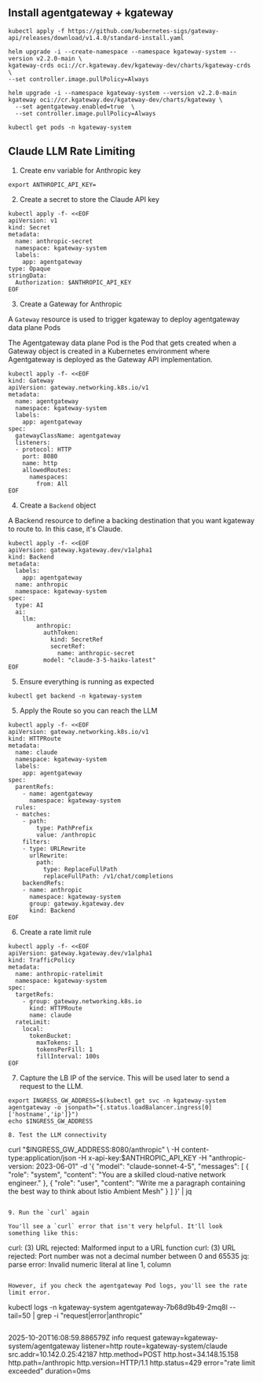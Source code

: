 ## Install agentgateway + kgateway

```
kubectl apply -f https://github.com/kubernetes-sigs/gateway-api/releases/download/v1.4.0/standard-install.yaml
```

```
helm upgrade -i --create-namespace --namespace kgateway-system --version v2.2.0-main \
kgateway-crds oci://cr.kgateway.dev/kgateway-dev/charts/kgateway-crds \
--set controller.image.pullPolicy=Always
```

```
helm upgrade -i --namespace kgateway-system --version v2.2.0-main kgateway oci://cr.kgateway.dev/kgateway-dev/charts/kgateway \
  --set agentgateway.enabled=true  \
  --set controller.image.pullPolicy=Always
```

```
kubectl get pods -n kgateway-system
```

## Claude LLM Rate Limiting

1. Create env variable for Anthropic key

```
export ANTHROPIC_API_KEY=
```

2. Create a secret to store the Claude API key
```
kubectl apply -f- <<EOF
apiVersion: v1
kind: Secret
metadata:
  name: anthropic-secret
  namespace: kgateway-system
  labels:
    app: agentgateway
type: Opaque
stringData:
  Authorization: $ANTHROPIC_API_KEY
EOF
```

3. Create a Gateway for Anthropic

A `Gateway` resource is used to trigger kgateway to deploy agentgateway data plane Pods

The Agentgateway data plane Pod is the Pod that gets created when a Gateway object is created in a Kubernetes environment where Agentgateway is deployed as the Gateway API implementation.
```
kubectl apply -f- <<EOF
kind: Gateway
apiVersion: gateway.networking.k8s.io/v1
metadata:
  name: agentgateway
  namespace: kgateway-system
  labels:
    app: agentgateway
spec:
  gatewayClassName: agentgateway
  listeners:
  - protocol: HTTP
    port: 8080
    name: http
    allowedRoutes:
      namespaces:
        from: All
EOF
```

4. Create a `Backend` object 

A Backend resource to define a backing destination that you want kgateway to route to. In this case, it's Claude.
```
kubectl apply -f- <<EOF
apiVersion: gateway.kgateway.dev/v1alpha1
kind: Backend
metadata:
  labels:
    app: agentgateway
  name: anthropic
  namespace: kgateway-system
spec:
  type: AI
  ai:
    llm:
        anthropic:
          authToken:
            kind: SecretRef
            secretRef:
              name: anthropic-secret
          model: "claude-3-5-haiku-latest"
EOF
```

5. Ensure everything is running as expected
```
kubectl get backend -n kgateway-system
```

5. Apply the Route so you can reach the LLM
```
kubectl apply -f- <<EOF
apiVersion: gateway.networking.k8s.io/v1
kind: HTTPRoute
metadata:
  name: claude
  namespace: kgateway-system
  labels:
    app: agentgateway
spec:
  parentRefs:
    - name: agentgateway
      namespace: kgateway-system
  rules:
  - matches:
    - path:
        type: PathPrefix
        value: /anthropic
    filters:
    - type: URLRewrite
      urlRewrite:
        path:
          type: ReplaceFullPath
          replaceFullPath: /v1/chat/completions
    backendRefs:
    - name: anthropic
      namespace: kgateway-system
      group: gateway.kgateway.dev
      kind: Backend
EOF
```

6. Create a rate limit rule
```
kubectl apply -f- <<EOF
apiVersion: gateway.kgateway.dev/v1alpha1
kind: TrafficPolicy
metadata:
  name: anthropic-ratelimit
  namespace: kgateway-system
spec:
  targetRefs:
    - group: gateway.networking.k8s.io
      kind: HTTPRoute
      name: claude
  rateLimit:
    local:
      tokenBucket:
        maxTokens: 1
        tokensPerFill: 1
        fillInterval: 100s
EOF
```

7. Capture the LB IP of the service. This will be used later to send a request to the LLM.
```
export INGRESS_GW_ADDRESS=$(kubectl get svc -n kgateway-system agentgateway -o jsonpath="{.status.loadBalancer.ingress[0]['hostname','ip']}")
echo $INGRESS_GW_ADDRESS

8. Test the LLM connectivity
```
curl "$INGRESS_GW_ADDRESS:8080/anthropic" \ -H content-type:application/json -H x-api-key:$ANTHROPIC_API_KEY -H "anthropic-version: 2023-06-01" -d '{
  "model": "claude-sonnet-4-5",
  "messages": [
    {
      "role": "system",
      "content": "You are a skilled cloud-native network engineer."
    },
    {
      "role": "user",
      "content": "Write me a paragraph containing the best way to think about Istio Ambient Mesh"
    }
  ]
}' | jq
```

9. Run the `curl` again

You'll see a `curl` error that isn't very helpful. It'll look something like this:

```
curl: (3) URL rejected: Malformed input to a URL function
curl: (3) URL rejected: Port number was not a decimal number between 0 and 65535
jq: parse error: Invalid numeric literal at line 1, column 
```

However, if you check the agentgateway Pod logs, you'll see the rate limit error.

```
kubectl logs -n kgateway-system agentgateway-7b68d9b49-2mq8l --tail=50 | grep -i "request\|error\|anthropic"
```

```
2025-10-20T16:08:59.886579Z     info    request gateway=kgateway-system/agentgateway listener=http route=kgateway-system/claude src.addr=10.142.0.25:42187 http.method=POST http.host=34.148.15.158 http.path=/anthropic http.version=HTTP/1.1 http.status=429 error="rate limit exceeded" duration=0ms
```